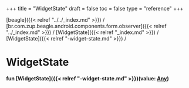 +++
title = "WidgetState"
draft = false
toc = false
type = "reference"
+++

[beagle]({{< relref "../../_index.md" >}}) / [br.com.zup.beagle.android.components.form.observer]({{< relref "../_index.md" >}}) / [WidgetState]({{< relref "_index.md" >}}) / [WidgetState]({{< relref "-widget-state.md" >}}) / 



# WidgetState  
  
<b><b>fun [WidgetState]({{< relref "-widget-state.md" >}})(value: [Any](https://kotlinlang.org/api/latest/jvm/stdlib/kotlin/-any/index.html))</b></b>  



